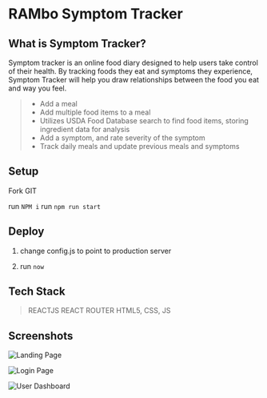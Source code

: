 # RAMbo Symptom Tracker


## What is Symptom Tracker?

Symptom tracker is an online food diary designed to help users take control of their health. By tracking foods they eat and symptoms they experience, Symptom Tracker will help you draw relationships between the food you eat and way you feel.

> - Add a meal
> - Add multiple food items to a meal
> - Utilizes USDA Food Database search to find food items, storing ingredient data for analysis
> - Add a symptom, and rate severity of the symptom
> - Track daily meals and update previous meals and symptoms


## Setup

Fork GIT

run `NPM i`
run `npm run start`


## Deploy

1) change config.js to point to production server

2) run `now`


## Tech Stack

>REACTJS
>REACT ROUTER
>HTML5, CSS, JS


## Screenshots

![Landing Page](placeholder)

![Login Page](placeholder)

![User Dashboard](placeholder)
